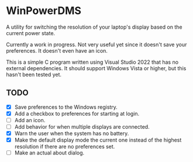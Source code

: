 # WinPowerDMS

A utility for switching the resolution of your laptop's display based on the current power state.

Currently a work in progress. Not very useful yet since it doesn't save your preferences. It doesn't even have an icon.

This is a simple C program written using Visual Studio 2022 that has no external dependencies. It should support Windows Vista or higher, but this hasn't been tested yet.

## TODO
- [x] Save preferences to the Windows registry.
- [x] Add a checkbox to preferences for starting at login.
- [ ] Add an icon.
- [ ] Add behavior for when multiple displays are connected.
- [x] Warn the user when the system has no battery.
- [x] Make the default display mode the current one instead of the highest resolution if there are no preferences set.
- [ ] Make an actual about dialog.